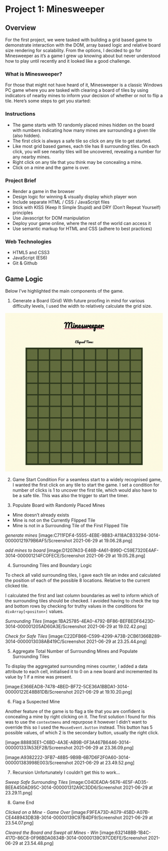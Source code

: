 # Project 1: Minesweeper

## Overview
For the first project, we were tasked with building a grid based game to demonstrate interaction with the DOM, array based logic and relative board size rendering for scalability. From the options, I decided to go for Minesweeper as it’s a game I grew up knowing about but never understood how to play until recently and it looked like a good challenge.

### What is Minesweeper?
For those that might not have heard of it, Minesweeper is a classic Windows PC game where you are tasked with clearing a board of tiles by using indicators of nearby mines to inform your decision of whether or not to flip a tile. Here’s some steps to get you started:

### Instructions
* The game starts with 10 randomly placed mines hidden on the board with numbers indicating how many mines are surrounding a given tile (also hidden).  
* The first click is always a safe tile so click on any tile to get started.
* Like most grid based games, each tile has 8 surrounding tiles. On each click, you will see nearby tiles will be uncovered, revealing a number for any nearby mines.
* Right click on any tile that you think may be concealing a mine. 
* Click on a mine and the game is over.

### Project Brief
* Render a game in the browser
* Design logic for winning & visually display which player won
* Include separate HTML / CSS / JavaScript files
* Stick with KISS (Keep It Simple Stupid) and DRY (Don’t Repeat Yourself) principles
* Use Javascript for DOM manipulation
* Deploy your game online, where the rest of the world can access it
* Use semantic markup for HTML and CSS (adhere to best practices)

### Web Technologies 
* HTML5 and CSS3
* JavaScript (ES6)
* Git & Github

## Game Logic
Below I’ve highlighted the main components of the game.

1. Generate a Board (Grid)
With future proofing in mind for various difficulty levels, I used the width to relatively calculate the grid size. 

![minesweeper board](https://github.com/AbuBakr-S/project-1/blob/main/assets/Screenshot%202021-06-29%20at%2023.47.59.png)


2. Game Start Condition
For a seamless start to a widely recognised game, I wanted the first click on any tile to start the game. 	I set a condition for number of clicks is 1 to uncover the first tile, which would also have to be a safe tile. This was also the trigger to start the timer. 

3. Populate Board with Randomly Placed Mines
* Mine doesn’t already exists
* Mine is not on the Currently Flipped Tile
* Mine is not in a Surrounding Tile of the First Flipped Tile
 
*generate mines*
[image:C711FDF4-5555-4EBE-9B83-A118ACB33294-3014-00000121979B6AF5/Screenshot 2021-06-29 at 19.06.28.png]

*add mines to board*
[image:D1207A03-E46B-4A61-B99D-C59E7320E4AF-3014-000001214FC0FECE/Screenshot 2021-06-29 at 19.05.28.png]

4. Surrounding Tiles and Boundary Logic

To check all valid surrounding tiles, I gave each tile an index and calculated the  position of each of the possible 8 locations. Relative to the current clicked tile.

I calculated the first and last column boundaries as well to inform which of the surrounding tiles should be checked. I avoided having to check the top and bottom rows by checking for truthy values in the conditions for `divArray[<positon>]` values. 

*Surrounding Tiles*
[image:1BA25785-4EA0-4792-BF86-BEFBEDF6423D-3014-000001205AD60A3E/Screenshot 2021-06-29 at 19.02.42.png]

*Check for Safe Tiles*
[image:C22DFB66-C599-4299-A73B-2CB61366B289-3014-0000013038AB419C/Screenshot 2021-06-29 at 23.25.44.png]


5. Aggregate Total Number of Surrounding Mines and Populate Surrounding Tiles

To display the aggregated surrounding mines counter, I added a data attribute to each cell, initialised it to 0 on a new board and incremented its value by 1 if a mine was present.

[image:E366EAD8-7478-4BED-BF72-5CE36A1BBDA1-3014-00000122E48B81DB/Screenshot 2021-06-29 at 19.10.20.png]

6. Flag a Suspected Mine

Another feature of the game is to flag a tile that you are confident is concealing a mine by right clicking on it. The first solution I found for this was to use the `contextmenu` and repurpose it however I didn’t want to override this so I used the `MouseEvent.button` instead.  This button has 5 possible values, of which 2 is the secondary button, usually the right click. 

[image:88883EE1-C6BD-4A3E-AB9B-0F3A467B6446-3014-000001337A53EF2B/Screenshot 2021-06-29 at 23.36.09.png]

[image:A9382222-3FB7-48B5-9B9B-6B7D6F2F0A60-3014-000001383998E003/Screenshot 2021-06-29 at 23.49.52.png]


7. Recursion
Unfortunately I couldn’t get this to work…

*Sweep Safe Surrounding Tiles*
[image:C04DEADA-5676-4E5F-AD35-BEEA450AD95C-3014-000001312A9C3DD6/Screenshot 2021-06-29 at 23.29.11.png]

8. Game End

*Clicked on a Mine - Game Over*
[image:F9FEA73D-A079-45BD-A07B-CE448943DB3B-3014-00000139C97B4DF9/Screenshot 2021-06-29 at 23.54.07.png]

*Cleared the Board and Swept all Mines - Win*
[image:632148BB-1B4C-417D-86C8-0F96BDA0834B-3014-00000139C97CDEFE/Screenshot 2021-06-29 at 23.54.48.png]
